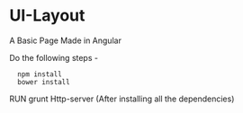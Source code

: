 # UI-Layout

A Basic Page Made in Angular

Do the following steps -

      npm install 
      bower install

RUN grunt Http-server (After installing all the dependencies)
